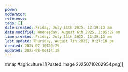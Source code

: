 ```yaml
---
power: 
moderator: 
reference: 
tags: []
date created: Friday, July 11th 2025, 12:29:13 am
date modified: Wednesday, August 6th 2025, 2:05:25 am
time created: Friday, July 11th 2025, 12:29:13 am
last update: Thursday, August 7th 2025, 9:27:16 pm
created: 2025-07-10T20:29
updated: 2025-08-06T14:15
---
```

#map #agriculture 
![[Pasted image 20250710202954.png]]